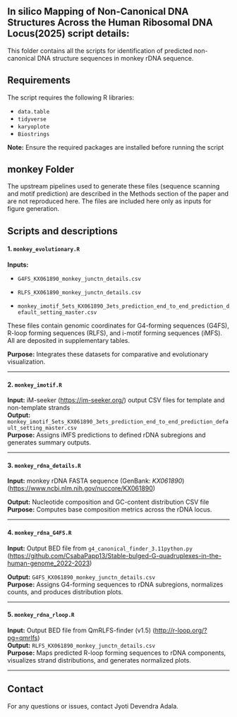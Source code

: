 
## In silico Mapping of Non-Canonical DNA Structures Across the Human Ribosomal DNA Locus(2025) script details:

This folder contains all the scripts for identification of predicted non-canonical DNA structure sequences in monkey rDNA sequence.



## Requirements

The script requires the following R libraries:
 - `data.table`
 - `tidyverse`
 - `karyoplote`
 - `Biostrings`
 

**Note:** Ensure the required packages are installed before running the script 


## monkey Folder

The upstream pipelines used to generate these files (sequence scanning and motif prediction) are described in the Methods section of the paper and are not reproduced here. The files are included here only as inputs for figure generation.


## Scripts and descriptions

#### 1. `monkey_evolutionary.R`
**Inputs:**

- `G4FS_KX061890_monkey_junctn_details.csv`

- `RLFS_KX061890_monkey_junctn_details.csv`

- `monkey_imotif_5ets_KX061890_3ets_prediction_end_to_end_prediction_default_setting_master.csv`

These files contain genomic coordinates for G4-forming sequences (G4FS), R-loop forming sequences (RLFS), and i-motif forming sequences (iMFS). All are deposited in supplementary tables.

**Purpose:** Integrates these datasets for comparative and evolutionary visualization.

---

#### 2. `monkey_imotif.R`
**Input:** iM-seeker (https://im-seeker.org/) output CSV files for template and non-template strands  
**Output:** `monkey_imotif_5ets_KX061890_3ets_prediction_end_to_end_prediction_default_setting_master.csv`  
**Purpose:** Assigns iMFS predictions to defined rDNA subregions and generates summary outputs.

---

#### 3. `monkey_rdna_details.R`
**Input:** monkey rDNA FASTA sequence (GenBank: *KX061890*)(https://www.ncbi.nlm.nih.gov/nuccore/KX061890)

**Output:** Nucleotide composition and GC-content distribution CSV file  
**Purpose:** Computes base composition metrics across the rDNA locus.

---

#### 4. `monkey_rdna_G4FS.R`
**Input:** Output BED file from `g4_canonical_finder_3.11python.py` (https://github.com/CsabaPapp13/Stable-bulged-G-quadruplexes-in-the-human-genome_2022-2023)

**Output:** `G4FS_KX061890_monkey_junctn_details.csv`  
**Purpose:** Assigns G4-forming sequences to rDNA subregions, normalizes counts, and produces distribution plots.

---

#### 5. `monkey_rdna_rloop.R`
**Input:** Output BED file from QmRLFS-finder (v1.5) (http://r-loop.org/?pg=qmrlfs)  
**Output:** `RLFS_KX061890_monkey_junctn_details.csv`  
**Purpose:** Maps predicted R-loop forming sequences to rDNA components, visualizes strand distributions, and generates normalized plots.

---


## Contact

For any questions or issues, contact Jyoti Devendra Adala.
